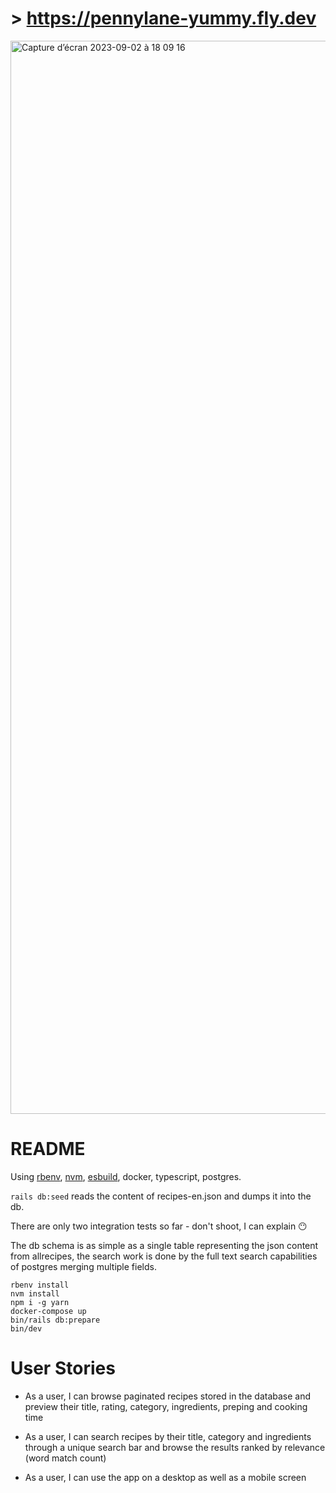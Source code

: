 
# > https://pennylane-yummy.fly.dev
<img width="1717" alt="Capture d’écran 2023-09-02 à 18 09 16" src="https://github.com/bperbos/yummy/assets/40390077/019ca861-387c-4c98-acbd-9dbed52562f5">


# README
Using [rbenv](https://github.com/rbenv/rbenv), [nvm](https://github.com/nvm-sh/nvm), [esbuild](https://esbuild.github.io/), docker, typescript, postgres.

`rails db:seed` reads the content of recipes-en.json and dumps it into the db.

There are only two integration tests so far - don't shoot, I can explain 😶

The db schema is as simple as a single table representing the json content from allrecipes, the search work is done by the full text search capabilities of postgres merging multiple fields.

```
rbenv install
nvm install
npm i -g yarn
docker-compose up
bin/rails db:prepare
bin/dev
```

# User Stories

- As a user, I can browse paginated recipes stored in the database and preview their title, rating, category, ingredients, preping and cooking time

- As a user, I can search recipes by their title, category and ingredients through a unique search bar and browse the results ranked by relevance (word match count)

- As a user, I can use the app on a desktop as well as a mobile screen
